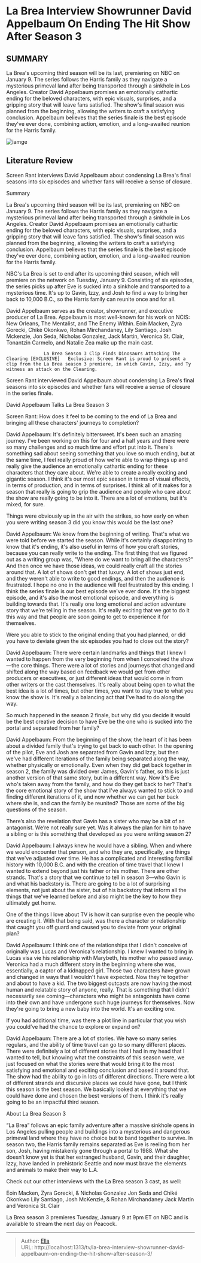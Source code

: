 # La Brea Interview Showrunner David Appelbaum On Ending The Hit Show After Season 3


## SUMMARY 



  La Brea&#39;s upcoming third season will be its last, premiering on NBC on January 9. The series follows the Harris family as they navigate a mysterious primeval land after being transported through a sinkhole in Los Angeles.   Creator David Appelbaum promises an emotionally cathartic ending for the beloved characters, with epic visuals, surprises, and a gripping story that will leave fans satisfied.   The show&#39;s final season was planned from the beginning, allowing the writers to craft a satisfying conclusion. Appelbaum believes that the series finale is the best episode they&#39;ve ever done, combining action, emotion, and a long-awaited reunion for the Harris family.  

![iamge]()

## Literature Review
Screen Rant interviews David Appelbaum about condensing La Brea&#39;s final seasons into six episodes and whether fans will receive a sense of closure.


Summary

  La Brea&#39;s upcoming third season will be its last, premiering on NBC on January 9. The series follows the Harris family as they navigate a mysterious primeval land after being transported through a sinkhole in Los Angeles.   Creator David Appelbaum promises an emotionally cathartic ending for the beloved characters, with epic visuals, surprises, and a gripping story that will leave fans satisfied.   The show&#39;s final season was planned from the beginning, allowing the writers to craft a satisfying conclusion. Appelbaum believes that the series finale is the best episode they&#39;ve ever done, combining action, emotion, and a long-awaited reunion for the Harris family.  





NBC&#39;s La Brea is set to end after its upcoming third season, which will premiere on the network on Tuesday, January 9. Consisting of six episodes, the series picks up after Eve is sucked into a sinkhole and transported to a mysterious time. It&#39;s up to Gavin, Izzy, and Josh to find a way to bring her back to 10,000 B.C., so the Harris family can reunite once and for all.




David Appelbaum serves as the creator, showrunner, and executive producer of La Brea. Appelbaum is most well-known for his work on NCIS: New Orleans, The Mentalist, and The Enemy Within. Eoin Macken, Zyra Gorecki, Chiké Okonkwo, Rohan Mirchandaney, Lily Santiago, Josh Mckenzie, Jon Seda, Nicholas Gonzalez, Jack Martin, Veronica St. Clair, Tonantzin Carmelo, and Natalie Zea make up the main cast.

                  La Brea Season 3 Clip Finds Dinosaurs Attacking The Clearing [EXCLUSIVE]   Exclusive: Screen Rant is proud to present a clip from the La Brea season 3 premiere, in which Gavin, Izzy, and Ty witness an attack on the Clearing.    

Screen Rant interviewed David Appelbaum about condensing La Brea&#39;s final seasons into six episodes and whether fans will receive a sense of closure in the series finale.


 David Appelbaum Talks La Brea Season 3 
         




Screen Rant: How does it feel to be coming to the end of La Brea and bringing all these characters&#39; journeys to completion?


David Appelbaum: It&#39;s definitely bittersweet. It&#39;s been such an amazing journey. I&#39;ve been working on this for four and a half years and there were so many challenges and so much time and effort put into it. There&#39;s something sad about seeing something that you love so much ending, but at the same time, I feel really proud of how we&#39;re able to wrap things up and really give the audience an emotionally cathartic ending for these characters that they care about.
We&#39;re able to create a really exciting and gigantic season. I think it&#39;s our most epic season in terms of visual effects, in terms of production, and in terms of surprises. I think all of it makes for a season that really is going to grip the audience and people who care about the show are really going to be into it. There are a lot of emotions, but it&#39;s mixed, for sure.





Things were obviously up in the air with the strikes, so how early on when you were writing season 3 did you know this would be the last one?


David Appelbaum: We knew from the beginning of writing. That&#39;s what we were told before we started the season. While it&#39;s certainly disappointing to know that it&#39;s ending, it&#39;s also useful in terms of how you craft stories, because you can really write to the ending. The first thing that we figured out as a writing group was, &#34;Where do we want to bring all the characters?&#34; And then once we have those ideas, we could really craft all the stories around that. A lot of shows don&#39;t get that luxury. A lot of shows just end, and they weren&#39;t able to write to good endings, and then the audience is frustrated.
I hope no one in the audience will feel frustrated by this ending. I think the series finale is our best episode we&#39;ve ever done. It&#39;s the biggest episode, and it&#39;s also the most emotional episode, and everything is building towards that. It&#39;s really one long emotional and action adventure story that we&#39;re telling in the season. It&#39;s really exciting that we got to do it this way and that people are soon going to get to experience it for themselves.





Were you able to stick to the original ending that you had planned, or did you have to deviate given the six episodes you had to close out the story?


David Appelbaum: There were certain landmarks and things that I knew I wanted to happen from the very beginning from when I conceived the show—the core things. There were a lot of stories and journeys that changed and shifted along the way based on feedback we would get from other producers or executives, or just different ideas that would come in from other writers or the cast themselves. It&#39;s really about being open to what the best idea is a lot of times, but other times, you want to stay true to what you know the show is. It&#39;s really a balancing act that I&#39;ve had to do along the way.


          




So much happened in the season 2 finale, but why did you decide it would be the best creative decision to have Eve be the one who is sucked into the portal and separated from her family?


David Appelbaum: From the beginning of the show, the heart of it has been about a divided family that&#39;s trying to get back to each other. In the opening of the pilot, Eve and Josh are separated from Gavin and Izzy, but then we&#39;ve had different iterations of the family being separated along the way, whether physically or emotionally. Even when they did get back together in season 2, the family was divided over James, Gavin&#39;s father, so this is just another version of that same story, but in a different way.
Now it&#39;s Eve who&#39;s taken away from the family, and how do they get back to her? That&#39;s the core emotional story of the show that I&#39;ve always wanted to stick to and finding different iterations of it, and now whether we can get her back where she is, and can the family be reunited? Those are some of the big questions of the season.





There’s also the revelation that Gavin has a sister who may be a bit of an antagonist. We’re not really sure yet. Was it always the plan for him to have a sibling or is this something that developed as you were writing season 2?


David Appelbaum: I always knew he would have a sibling. When and where we would encounter that person, and who they are, specifically, are things that we&#39;ve adjusted over time. He has a complicated and interesting familial history with 10,000 B.C. and with the creation of time travel that I knew I wanted to extend beyond just his father or his mother. There are other strands. That&#39;s a story that we continue to tell in season 3—who Gavin is and what his backstory is. There are going to be a lot of surprising elements, not just about the sister, but of his backstory that inform all the things that we&#39;ve learned before and also might be the key to how they ultimately get home.


One of the things I love about TV is how it can surprise even the people who are creating it. With that being said, was there a character or relationship that caught you off guard and caused you to deviate from your original plan?





David Appelbaum: I think one of the relationships that I didn&#39;t conceive of originally was Lucas and Veronica&#39;s relationship. I knew I wanted to bring in Lucas visa vie his relationship with Marybeth, his mother who passed away. Veronica had a much different story in the beginning where she was, essentially, a captor of a kidnapped girl. Those two characters have grown and changed in ways that I wouldn&#39;t have expected.
Now they&#39;re together and about to have a kid. The two biggest outcasts are now having the most human and relatable story of anyone, really. That is something that I didn&#39;t necessarily see coming—characters who might be antagonists have come into their own and have undergone such huge journeys for themselves. Now they&#39;re going to bring a new baby into the world. It&#39;s an exciting one.


If you had additional time, was there a plot line in particular that you wish you could’ve had the chance to explore or expand on? 


David Appelbaum: There are a lot of stories. We have so many series regulars, and the ability of time travel can go to so many different places. There were definitely a lot of different stories that I had in my head that I wanted to tell, but knowing what the constraints of this season were, we just focused on what the stories were that would bring it to the most satisfying and emotional and exciting conclusion and based it around that.
The show had the ability to go in lots of different directions. There were a lot of different strands and discursive places we could have gone, but I think this season is the best season. We basically looked at everything that we could have done and chosen the best versions of them. I think it&#39;s really going to be an impactful third season.







 About La Brea Season 3 
          

“La Brea” follows an epic family adventure after a massive sinkhole opens in Los Angeles pulling people and buildings into a mysterious and dangerous primeval land where they have no choice but to band together to survive. In season two, the Harris family remains separated as Eve is reeling from her son, Josh, having mistakenly gone through a portal to 1988. What she doesn’t know yet is that her estranged husband, Gavin, and their daughter, Izzy, have landed in prehistoric Seattle and now must brave the elements and animals to make their way to L.A.

Check out our other interviews with the La Brea season 3 cast, as well:

  Eoin Macken, Zyra Gorecki, &amp; Nicholas Gonzalez   Jon Seda and Chiké Okonkwo   Lily Santiago, Josh McKenzie, &amp; Rohan Mirchandaney   Jack Martin and Veronica St. Clair  






La Brea season 3 premieres Tuesday, January 9 at 9pm ET on NBC and is available to stream the next day on Peacock.






---

> Author: [Ella](https://instagram.hk.cn/)  
> URL: http://localhost:1313/tv/la-brea-interview-showrunner-david-appelbaum-on-ending-the-hit-show-after-season-3/  

